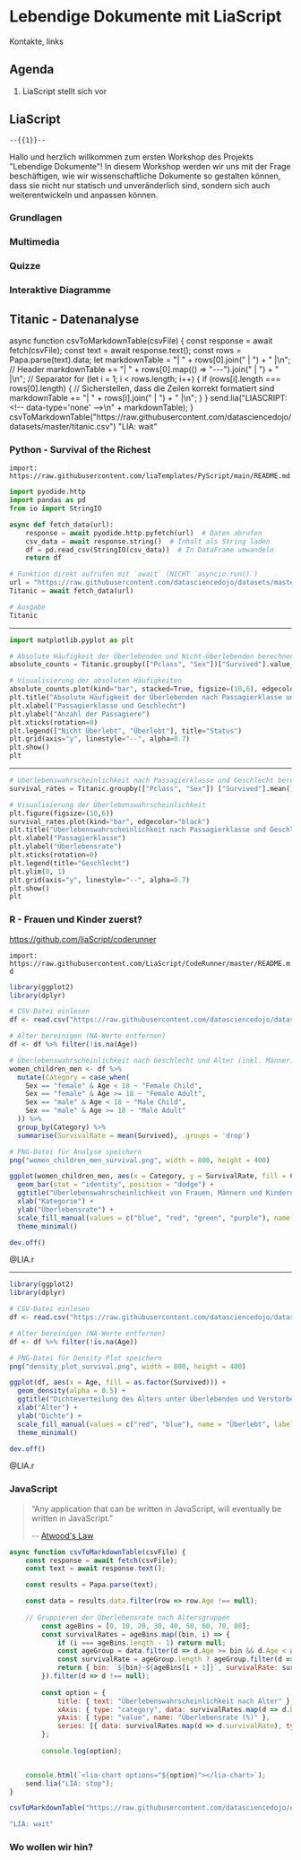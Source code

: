 <!--

language: de
narrator: Deutsch Female

script:   https://cdnjs.cloudflare.com/ajax/libs/PapaParse/5.4.1/papaparse.min.js
          https://cdn.jsdelivr.net/npm/@tensorflow/tfjs
          https://cdn.jsdelivr.net/npm/danfojs@1.1.2/lib/bundle.min.js
          https://cdn.jsdelivr.net/npm/echarts/dist/echarts.min.js

-->

# Lebendige Dokumente mit LiaScript

Kontakte, links


## Agenda

1. LiaScript stellt sich vor

## LiaScript

    --{{1}}--
Hallo und herzlich willkommen zum ersten Workshop des Projekts "Lebendige Dokumente"! In diesem Workshop werden wir uns mit der Frage beschäftigen, wie wir wissenschaftliche Dokumente so gestalten können, dass sie nicht nur statisch und unveränderlich sind, sondern sich auch weiterentwickeln und anpassen können.


### Grundlagen

### Multimedia

### Quizze

### Interaktive Diagramme




## Titanic - Datenanalyse

<script run-once style="display:block" modify="false">
async function csvToMarkdownTable(csvFile) {
    const response = await fetch(csvFile);
    const text = await response.text();

    const rows = Papa.parse(text).data;

    let markdownTable = "| " + rows[0].join(" | ") + " |\n"; // Header
    markdownTable += "| " + rows[0].map(() => "---").join(" | ") + " |\n"; // Separator

    for (let i = 1; i < rows.length; i++) {
        if (rows[i].length === rows[0].length) { // Sicherstellen, dass die Zeilen korrekt formatiert sind
            markdownTable += "| " + rows[i].join(" | ") + " |\n";
        }
    }

    send.lia("LIASCRIPT: <!-- data-type='none' -->\n" + markdownTable);
}

csvToMarkdownTable("https://raw.githubusercontent.com/datasciencedojo/datasets/master/titanic.csv")

"LIA: wait"
</script>

### Python - Survival of the Richest
<!--
persistent: true
-->


`import: https://raw.githubusercontent.com/liaTemplates/PyScript/main/README.md`

``` python @PyScript.repl
import pyodide.http
import pandas as pd
from io import StringIO

async def fetch_data(url):
    response = await pyodide.http.pyfetch(url)  # Daten abrufen
    csv_data = await response.string()  # Inhalt als String laden
    df = pd.read_csv(StringIO(csv_data))  # In DataFrame umwandeln
    return df

# Funktion direkt aufrufen mit `await` (NICHT `asyncio.run()`)
url = "https://raw.githubusercontent.com/datasciencedojo/datasets/master/titanic.csv"
Titanic = await fetch_data(url)

# Ausgabe
Titanic
```

---


```python @PyScript.repl
import matplotlib.pyplot as plt

# Absolute Häufigkeit der Überlebenden und Nicht-Überlebenden berechnen
absolute_counts = Titanic.groupby(["Pclass", "Sex"])["Survived"].value_counts().unstack()

# Visualisierung der absoluten Häufigkeiten
absolute_counts.plot(kind="bar", stacked=True, figsize=(10,6), edgecolor="black")
plt.title("Absolute Häufigkeit der Überlebenden nach Passagierklasse und Geschlecht")
plt.xlabel("Passagierklasse und Geschlecht")
plt.ylabel("Anzahl der Passagiere")
plt.xticks(rotation=0)
plt.legend(["Nicht Überlebt", "Überlebt"], title="Status")
plt.grid(axis="y", linestyle="--", alpha=0.7)
plt.show()
plt
```

---

``` python @PyScript.repl
# Überlebenswahrscheinlichkeit nach Passagierklasse und Geschlecht berechnen
survival_rates = Titanic.groupby(["Pclass", "Sex"]) ["Survived"].mean().unstack()

# Visualisierung der Überlebenswahrscheinlichkeit
plt.figure(figsize=(10,6))
survival_rates.plot(kind="bar", edgecolor="black")
plt.title("Überlebenswahrscheinlichkeit nach Passagierklasse und Geschlecht")
plt.xlabel("Passagierklasse")
plt.ylabel("Überlebensrate")
plt.xticks(rotation=0)
plt.legend(title="Geschlecht")
plt.ylim(0, 1)
plt.grid(axis="y", linestyle="--", alpha=0.7)
plt.show()
plt
```

### R - Frauen und Kinder zuerst?

https://github.com/liaScript/coderunner

`import: https://raw.githubusercontent.com/LiaScript/CodeRunner/master/README.md`

``` r
library(ggplot2)
library(dplyr)

# CSV-Datei einlesen
df <- read.csv("https://raw.githubusercontent.com/datasciencedojo/datasets/master/titanic.csv")

# Alter bereinigen (NA-Werte entfernen)
df <- df %>% filter(!is.na(Age))

# Überlebenswahrscheinlichkeit nach Geschlecht und Alter (inkl. Männer)
women_children_men <- df %>% 
  mutate(Category = case_when(
    Sex == "female" & Age < 18 ~ "Female Child",
    Sex == "female" & Age >= 18 ~ "Female Adult",
    Sex == "male" & Age < 18 ~ "Male Child",
    Sex == "male" & Age >= 18 ~ "Male Adult"
  )) %>%
  group_by(Category) %>% 
  summarise(SurvivalRate = mean(Survived), .groups = 'drop')

# PNG-Datei für Analyse speichern
png("women_children_men_survival.png", width = 800, height = 400)

ggplot(women_children_men, aes(x = Category, y = SurvivalRate, fill = Category)) +
  geom_bar(stat = "identity", position = "dodge") +
  ggtitle("Überlebenswahrscheinlichkeit von Frauen, Männern und Kindern") +
  xlab("Kategorie") +
  ylab("Überlebensrate") +
  scale_fill_manual(values = c("blue", "red", "green", "purple"), name = "Kategorie") +
  theme_minimal()

dev.off()
```
@LIA.r

---

``` r
library(ggplot2)
library(dplyr)

# CSV-Datei einlesen
df <- read.csv("https://raw.githubusercontent.com/datasciencedojo/datasets/master/titanic.csv")

# Alter bereinigen (NA-Werte entfernen)
df <- df %>% filter(!is.na(Age))

# PNG-Datei für Density Plot speichern
png("density_plot_survival.png", width = 800, height = 400)

ggplot(df, aes(x = Age, fill = as.factor(Survived))) +
  geom_density(alpha = 0.5) +
  ggtitle("Dichteverteilung des Alters unter Überlebenden und Verstorbenen") +
  xlab("Alter") +
  ylab("Dichte") +
  scale_fill_manual(values = c("red", "blue"), name = "Überlebt", labels = c("Nein", "Ja")) +
  theme_minimal()

dev.off()
```
@LIA.r

### JavaScript

> “Any application that can be written in JavaScript, will eventually be written in JavaScript.”
>
> -- [Atwood's Law](https://en.wikipedia.org/wiki/Jeff_Atwood)

``` js
async function csvToMarkdownTable(csvFile) {
    const response = await fetch(csvFile);
    const text = await response.text();

    const results = Papa.parse(text);

    const data = results.data.filter(row => row.Age !== null);
            
    // Gruppieren der Überlebensrate nach Altersgruppen
        const ageBins = [0, 10, 20, 30, 40, 50, 60, 70, 80];
        const survivalRates = ageBins.map((bin, i) => {
            if (i === ageBins.length - 1) return null;
            const ageGroup = data.filter(d => d.Age >= bin && d.Age < ageBins[i + 1]);
            const survivalRate = ageGroup.length ? ageGroup.filter(d => d.Survived === 1).length / ageGroup.length : 0;
            return { bin: `${bin}-${ageBins[i + 1]}`, survivalRate: survivalRate * 100 };
        }).filter(d => d !== null);
            
        const option = {
            title: { text: "Überlebenswahrscheinlichkeit nach Alter" },
            xAxis: { type: "category", data: survivalRates.map(d => d.bin) },
            yAxis: { type: "value", name: "Überlebensrate (%)" },
            series: [{ data: survivalRates.map(d => d.survivalRate), type: "bar" }]
        };
        
        console.log(option);


    console.html(`<lia-chart options="${option}"></lia-chart>`);
    send.lia("LIA: stop");
}

csvToMarkdownTable("https://raw.githubusercontent.com/datasciencedojo/datasets/master/titanic.csv")

"LIA: wait"
```
<script>
@input
</script>

### Wo wollen wir hin?